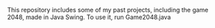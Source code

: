 This repository includes some of my past projects, including the game 2048, made in Java Swing. To use it, run Game2048.java
